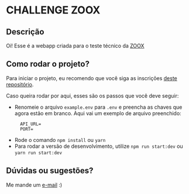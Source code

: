 # CHALLENGE ZOOX

## Descrição
Oi! Esse é a webapp criada para o teste técnico da [ZOOX](https://zooxsmart.com/en/)

## Como rodar o projeto?
Para iniciar o projeto, eu recomendo que você siga as inscrições [deste repositório](https://github.com/wricke/challenge-zoox-workspace).
    
  Caso queira rodar por aqui, esses são os passos que você deve seguir:

  - Renomeie o arquivo `example.env` para `.env` e preencha as chaves que agora estão em branco. Aqui vai um exemplo de arquivo preenchido:
    ```
      API_URL=
      PORT=
    ```
  - Rode o comando `npm install` ou `yarn`
  - Para rodar a versão de desenvolvimento, utilize `npm run start:dev` ou `yarn run start:dev`

## Dúvidas ou sugestões?
Me mande um [e-mail](mailto:wrickee@gmail.com) :)
